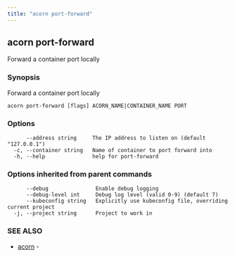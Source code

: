 ```yaml
---
title: "acorn port-forward"
---
```

## acorn port-forward

Forward a container port locally

### Synopsis

Forward a container port locally

```
acorn port-forward [flags] ACORN_NAME|CONTAINER_NAME PORT
```

### Options

```
      --address string     The IP address to listen on (default "127.0.0.1")
  -c, --container string   Name of container to port forward into
  -h, --help               help for port-forward
```

### Options inherited from parent commands

```
      --debug               Enable debug logging
      --debug-level int     Debug log level (valid 0-9) (default 7)
      --kubeconfig string   Explicitly use kubeconfig file, overriding current project
  -j, --project string      Project to work in
```

### SEE ALSO

* [acorn](acorn.md)	 - 

